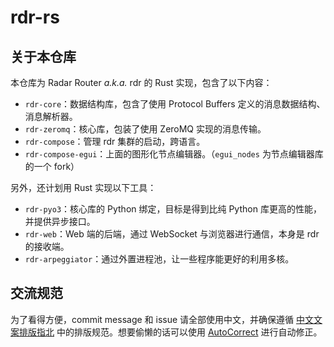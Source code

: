 # rdr-rs

## 关于本仓库

本仓库为 Radar Router *a.k.a.* rdr 的 Rust 实现，包含了以下内容：

- `rdr-core`：数据结构库，包含了使用 Protocol Buffers 定义的消息数据结构、消息解析器。
- `rdr-zeromq`：核心库，包装了使用 ZeroMQ 实现的消息传输。
- `rdr-compose`：管理 rdr 集群的启动，跨语言。
- `rdr-compose-egui`：上面的图形化节点编辑器。（`egui_nodes` 为节点编辑器库的一个 fork）

另外，还计划用 Rust 实现以下工具：

- `rdr-pyo3`：核心库的 Python 绑定，目标是得到比纯 Python 库更高的性能，并提供异步接口。
- `rdr-web`：Web 端的后端，通过 WebSocket 与浏览器进行通信，本身是 rdr 的接收端。
- `rdr-arpeggiator`：通过外置进程池，让一些程序能更好的利用多核。

## 交流规范

为了看得方便，commit message 和 issue 请全部使用中文，并确保遵循 [中文文案排版指北](https://github.com/sparanoid/chinese-copywriting-guidelines)
中的排版规范。想要偷懒的话可以使用 [AutoCorrect](https://github.com/huacnlee/autocorrect) 进行自动修正。
